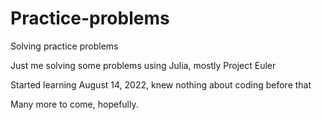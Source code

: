 # Practice-problems
Solving practice problems

Just me solving some problems using Julia,
mostly Project Euler

Started learning August 14, 2022,
knew nothing about coding before that

Many more to come,
hopefully.
